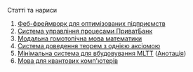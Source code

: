 Статті та нариси

1. <a href="https://axiosis.gitlab.io/articles/n2o/n2o.pdf">Феб-фреймворк для оптимізованих підприємств
2. <a href="https://axiosis.gitlab.io/articles/bpe/bpe.pdf">Система управління процесами ПриватБанк
3. <a href="https://axiosis.gitlab.io/articles/anders/anders.pdf">Модальна гомотопічна мова математики</a>
4. <a href="https://axiosis.gitlab.io/articles/henk/pts_ua.pdf">Система доведення теорем з однiєю аксiомою</a>
5. <a href="https://axiosis.gitlab.io/articles/per/mltt.pdf">Мінімальна система для вбудовування MLTT</a> (<a href="https://axiosis.gitlab.io/articles/per/anno_ua.pdf">Анотація</a>)
6. <a href="https://axiosis.gitlab.io/articles/bloch/quantum.pdf">Мова для квантових комп'ютерів</a>

